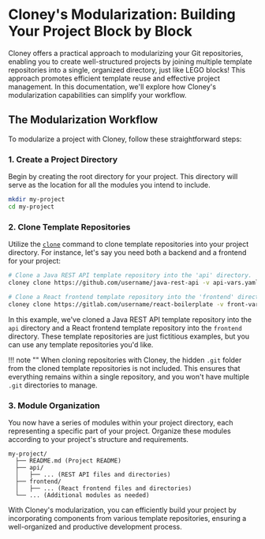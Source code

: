 # Cloney's Modularization: Building Your Project Block by Block

Cloney offers a practical approach to modularizing your Git repositories, enabling you to create well-structured projects by joining multiple template repositories into a single, organized directory, just like LEGO blocks! This approach promotes efficient template reuse and effective project management. In this documentation, we'll explore how Cloney's modularization capabilities can simplify your workflow.

## The Modularization Workflow

To modularize a project with Cloney, follow these straightforward steps:

### 1. Create a Project Directory

Begin by creating the root directory for your project. This directory will serve as the location for all the modules you intend to include.

```bash
mkdir my-project
cd my-project
```

### 2. Clone Template Repositories

Utilize the [`clone`](../commands/clone.md) command to clone template repositories into your project directory. For instance, let's say you need both a backend and a frontend for your project:

```bash
# Clone a Java REST API template repository into the 'api' directory.
cloney clone https://github.com/username/java-rest-api -v api-vars.yaml -o api

# Clone a React frontend template repository into the 'frontend' directory.
cloney clone https://gitlab.com/username/react-boilerplate -v front-vars.yaml -o frontend
```

In this example, we've cloned a Java REST API template repository into the `api` directory and a React frontend template repository into the `frontend` directory. These template repositories are just fictitious examples, but you can use any template repositories you'd like.

!!! note ""
    When cloning repositories with Cloney, the hidden `.git` folder from the cloned template repositories is not included. This ensures that everything remains within a single repository, and you won't have multiple `.git` directories to manage.

### 3. Module Organization

You now have a series of modules within your project directory, each representing a specific part of your project. Organize these modules according to your project's structure and requirements.

```plaintext
my-project/
  ├── README.md (Project README)
  ├── api/
  │   ├── ... (REST API files and directories)
  ├── frontend/
  │   ├── ... (React frontend files and directories)
  └── ... (Additional modules as needed)
```

With Cloney's modularization, you can efficiently build your project by incorporating components from various template repositories, ensuring a well-organized and productive development process.
